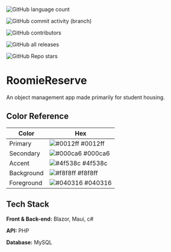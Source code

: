 ![GitHub language count](https://img.shields.io/github/languages/count/MaartenSpeet/RoomieReserve-Maui-Blazor)

![GitHub commit activity (branch)](https://img.shields.io/github/commit-activity/t/MaartenSpeet/RoomieReserve-Maui-Blazor)

![GitHub contributors](https://img.shields.io/github/contributors/MaartenSpeet/RoomieReserve-Maui-Blazor)

![GitHub all releases](https://img.shields.io/github/downloads/MaartenSpeet/RoomieReserve-Maui-Blazor/total)

![GitHub Repo stars](https://img.shields.io/github/stars/MaartenSpeet/RoomieReserve-Maui-Blazor)

# RoomieReserve

An object management app made primarily for student housing.

## Color Reference

| Color             | Hex                                                                |
| ----------------- | ------------------------------------------------------------------ |
| Primary | ![#0012ff](https://via.placeholder.com/10/0012ff?text=+) #0012ff |
| Secondary | ![#000ca6](https://via.placeholder.com/10/000ca6?text=+) #000ca6 |
| Accent | ![#4f538c](https://via.placeholder.com/10/4f538c?text=+) #4f538c |
| Background | ![#f8f8ff](https://via.placeholder.com/10/f8f8ff?text=+) #f8f8ff |
| Foreground | ![#040316](https://via.placeholder.com/10/040316?text=+) #040316 |


## Tech Stack

**Front & Back-end:** Blazor, Maui, c#

**API:** PHP

**Database:** MySQL
